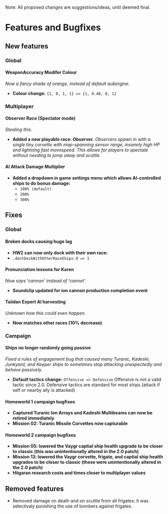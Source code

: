 Note: All proposed changes are suggestions/ideas, until deemed final.

# Features and Bugfixes

## New features

### Global

#### WeaponAccuracy Modifer Colour
*Now a fancy shade of orange, instead of default aubergine.*
* **Colour change:** `{1, 0, 1, 1} => {1, 0.48, 0, 1}`

### Multiplayer

#### Observer Race (Spectator mode)
*Stealing this.*
* **Added a new playable race: Observer.**
*Observers spawn in with a single tiny corvette with map-spanning sensor range, insanely high HP and lightning fast movespeed. This allows for players to spectate without needing to jump away and scuttle.*

#### AI Attack Damage Multiplier
* **Added a dropdown in game settings menu which allows AI-controlled ships to do bonus damage:**
  * `100% (default)`
  * `200%`
  * `300%`

## Fixes

### Global

#### Broken docks causing huge lag
* **HW2 can now only dock with their own race:** 
* `.dontDockWithOtherRaceShips`: `0 => 1`

#### Pronunciation lessons for Karen
*Now says 'cannon' instead of 'cannet'.*
* **Soundclip updated for ion cannon production completion event**

#### Taiidan Expert AI harvesting
*Unknown how this could even happen.*
* **Now matches other races (10% decrease)**

### Campaign

#### Ships no longer randomly going passive
*Fixed a rules of engagement bug that caused many Turanic, Kadeshi, Junkyard, and Keeper ships to sometimes stop attacking unexpectedly and behave passively.*
* **Default tactics change:** `Offensive => Defensive` Offensive is not a valid tactic since 2.0. Defensive tactics are standard for most ships (attack if self or nearby ally is attacked)

#### Homeworld 1 campaign bugfixes
* **Captured Turanic Ion Arrays and Kadeshi Multibeams can now be retired immediately**
* **Mission 02: Turanic Missile Corvettes now capturable**

#### Homeworld 2 campaign bugfixes
* **Mission 05: lowered the Vaygr captial ship health upgrade to be closer to classic (this was unintentionally altered in the 2.0 patch)**
* **Mission 13: lowered the Vaygr corvette, frigate, and captial ship health upgrades to be closer to classic (these were unintentionally altered in the 2.0 patch)**
* **Hiigaran research costs and times closer to multiplayer values**

## Removed features
* Removed damage on death and on scuttle from all frigates: it was selectivaly punishing the use of bombers against frigates.